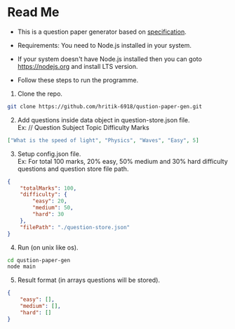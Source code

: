 # Read Me

- This is a question paper generator based on [specification](https://santoshbaggam.notion.site/Coding-Assignment-Backend-f91feb20dce34ab39428ebe8a5131e4e).

- Requirements: You need to Node.js installed in your system.

- If your system doesn't have Node.js installed then you can goto https://nodejs.org and install LTS version.

- Follow these steps to run the programme.

1. Clone the repo.

```bash
git clone https://github.com/hritik-6918/qustion-paper-gen.git
```

2. Add questions inside data object in question-store.json file. \
   Ex:
   // Question Subject Topic Difficulty Marks

```json
["What is the speed of light", "Physics", "Waves", "Easy", 5]
```

3. Setup config.json file. \
   Ex: For total 100 marks, 20% easy, 50% medium and 30% hard difficulty questions and question store file path.

```json
{
	"totalMarks": 100,
	"difficulty": {
		"easy": 20,
		"medium": 50,
		"hard": 30
	},
	"filePath": "./question-store.json"
}
```

4. Run (on unix like os).

```bash
cd qustion-paper-gen
node main
```

5. Result format (in arrays questions will be stored).

```json
{
	"easy": [],
	"medium": [],
	"hard": []
}
```
